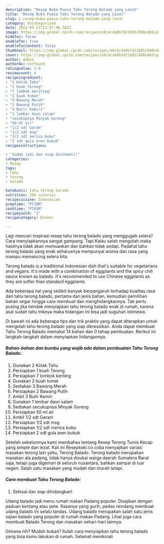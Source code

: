 ```yaml
---
description: "Resep Buka Puasa Tahu Terong Balado yang Lezat"
title: "Resep Buka Puasa Tahu Terong Balado yang Lezat"
slug: 1-resep-buka-puasa-tahu-terong-balado-yang-lezat
category: Uncategorized
date: 2022-05-21T13:37:46.582Z
image: https://img-global.cpcdn.com/recipes/e0c4cda0b7d21b05/680x482cq70/tahu-terong-balado-foto-resep-utama.jpg
hideToc: false
enableToc: true
enableTocContent: false
thumbnail: https://img-global.cpcdn.com/recipes/e0c4cda0b7d21b05/680x482cq70/tahu-terong-balado-foto-resep-utama.jpg
cover: https://img-global.cpcdn.com/recipes/e0c4cda0b7d21b05/680x482cq70/tahu-terong-balado-foto-resep-utama.jpg
author: Admin
authorAv: notfound
ratingvalue: 3.8
reviewcount: 4
recipeingredient:
- "2 Kotak Tahu"
- "1 buah Terong"
- "7 lombok keriting"
- "2 buah tomat"
- "3 Bawang Merah"
- "2 Bawang Putih"
- "3 Butir Kemiri"
- "1 lembar daun salam"
- "secukupnya Minyak Goreng"
- "50 ml air"
- "1/2 sdt Garam"
- "1/2 sdt msg"
- "1/2 sdt merica bubu"
- "2 sdt gula aren bubuk"
recipeinstructions:

- "Sudah jadi dan siap dinikmati!"
categories:
- Resep
tags:
- tahu
- terong
- balado

katakunci: tahu terong balado 
nutrition: 264 calories
recipecuisine: Indonesian
preptime: "PT18M"
cooktime: "PT43M"
recipeyield: "3"
recipecategory: Dinner

---
```



Lagi mencari inspirasi resep tahu terong balado yang menggugah selera? Cara menyiapkannya sangat gampang. Tapi Kalau salah mengolah maka hasilnya tidak akan memuaskan dan bahkan tidak sedap. Padahal tahu terong balado yang enak seharusnya mempunyai aroma dan rasa yang mampu memancing selera kita.


Terong balado is a traditional Indonesian dish that&#39;s suitable for vegetarians and vegans. It&#39;s made with a combination of eggplants and the spicy chili sauce known as balado. It&#39;s recommended to use Chinese eggplants as they are softer than standard eggplants.

Ada beberapa hal yang sedikit banyak berpengaruh terhadap kualitas rasa dari tahu terong balado, pertama dari jenis bahan, kemudian pemilihan bahan segar hingga cara membuat dan menghidangkannya. Tak perlu pusing jika hendak menyiapkan tahu terong balado enak di rumah, karena asal sudah tahu triknya maka hidangan ini bisa jadi suguhan istimewa.


Di bawah ini ada beberapa tips dan trik praktis yang dapat diterapkan untuk mengolah tahu terong balado yang siap dikreasikan. Anda dapat membuat Tahu Terong Balado memakai 14 bahan dan 0 tahap pembuatan. Berikut ini langkah-langkah dalam menyiapkan hidangannya.

<!--inarticleads1-->

##### Bahan-bahan dan bumbu yang wajib ada dalam pembuatan Tahu Terong Balado:

1. Gunakan 2 Kotak Tahu
1. Persiapkan 1 buah Terong
1. Persiapkan 7 lombok keriting
1. Gunakan 2 buah tomat
1. Sediakan 3 Bawang Merah
1. Persiapkan 2 Bawang Putih
1. Ambil 3 Butir Kemiri
1. Gunakan 1 lembar daun salam
1. Sediakan secukupnya Minyak Goreng
1. Persiapkan 50 ml air
1. Ambil 1/2 sdt Garam
1. Persiapkan 1/2 sdt msg
1. Persiapkan 1/2 sdt merica bubu
1. Persiapkan 2 sdt gula aren bubuk


Setelah sebelumnya kami membahas tentang Resep Terong Tumis Kecap yang simple dan lezat. Kali ini Resepkoki.co coba menyajikan variasi masakan terong lain yaitu, Terong Balado. Terong balado merupakan masakan ala padang, tidak hanya disukai warga daerah Sumatera Barat saja, tetapi juga digemari di seluruh nusantara, bahkan sampai di luar negeri. Salah satu masakan yang mudah dan murah tetapi. 

<!--inarticleads2-->

##### Cara membuat Tahu Terong Balado:


1. Selesai dan siap dihidangkan!

Udang balado jadi menu rumah makan Padang populer. Disajikan dengan paduan kentang atau pete. Rasanya yang gurih, pedas nendang membuat udang balado ini selalu tandas. Udang balado merupakan salah satu jenis sajian balado yang populer di rumah makan Padang. Lihat juga cara membuat Balado Terong dan masakan sehari-hari lainnya. 

Gimana nih? Mudah bukan? Itulah cara menyiapkan tahu terong balado yang bisa kamu lakukan di rumah. Selamat menikmati
